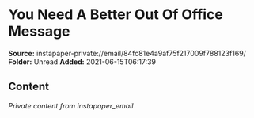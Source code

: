 # You Need A Better Out Of Office Message

**Source:** instapaper-private://email/84fc81e4a9af75f217009f788123f169/
**Folder:** Unread
**Added:** 2021-06-15T06:17:39




## Content
*Private content from instapaper_email*
